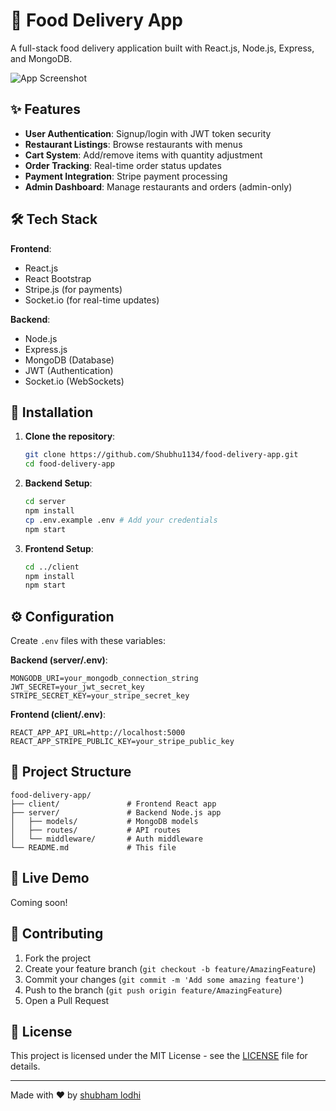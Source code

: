 # 🍔 Food Delivery App

A full-stack food delivery application built with React.js, Node.js, Express, and MongoDB.

![App Screenshot](https://via.placeholder.com/800x400?text=Food+Delivery+App+Screenshot) <!-- Replace with actual screenshot -->

## ✨ Features

- **User Authentication**: Signup/login with JWT token security
- **Restaurant Listings**: Browse restaurants with menus
- **Cart System**: Add/remove items with quantity adjustment
- **Order Tracking**: Real-time order status updates
- **Payment Integration**: Stripe payment processing
- **Admin Dashboard**: Manage restaurants and orders (admin-only)

## 🛠 Tech Stack

**Frontend**:
- React.js
- React Bootstrap
- Stripe.js (for payments)
- Socket.io (for real-time updates)

**Backend**:
- Node.js
- Express.js
- MongoDB (Database)
- JWT (Authentication)
- Socket.io (WebSockets)

## 🚀 Installation

1. **Clone the repository**:
   ```bash
   git clone https://github.com/Shubhu1134/food-delivery-app.git
   cd food-delivery-app
   ```

2. **Backend Setup**:
   ```bash
   cd server
   npm install
   cp .env.example .env # Add your credentials
   npm start
   ```

3. **Frontend Setup**:
   ```bash
   cd ../client
   npm install
   npm start
   ```

## ⚙ Configuration

Create `.env` files with these variables:

**Backend (server/.env)**:
```
MONGODB_URI=your_mongodb_connection_string
JWT_SECRET=your_jwt_secret_key
STRIPE_SECRET_KEY=your_stripe_secret_key
```

**Frontend (client/.env)**:
```
REACT_APP_API_URL=http://localhost:5000
REACT_APP_STRIPE_PUBLIC_KEY=your_stripe_public_key
```

## 📂 Project Structure

```
food-delivery-app/
├── client/               # Frontend React app
├── server/               # Backend Node.js app
│   ├── models/           # MongoDB models
│   ├── routes/           # API routes
│   └── middleware/       # Auth middleware
└── README.md             # This file
```

## 🌟 Live Demo

Coming soon! <!-- Add your deployed link here when ready -->

## 🤝 Contributing

1. Fork the project
2. Create your feature branch (`git checkout -b feature/AmazingFeature`)
3. Commit your changes (`git commit -m 'Add some amazing feature'`)
4. Push to the branch (`git push origin feature/AmazingFeature`)
5. Open a Pull Request

## 📄 License

This project is licensed under the MIT License - see the [LICENSE](LICENSE) file for details.

---

Made with ❤️ by [shubham lodhi](https://github.com/Shubhu1134)

